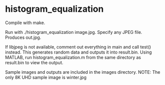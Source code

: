 # histogram_equalization

Compile with make.

Run with ./histogram_equalization image.jpg. Specify any JPEG file. Produces out.jpg.
  
If libjpeg is not available, comment out everything in main and call test() instead. This generates random data and outputs it into result.bin. Using MATLAB, run histogram_equalization.m from the same directory as result.bin to view the output.  
  
Sample images and outputs are included in the images directory. NOTE: The only 8K UHD sample image is winter.jpg
